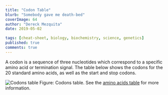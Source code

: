 ```yaml
---
title: "Codon Table"
blurb: "Somebody gave me death-bed"
coverImage: 64
author: "Dereck Mezquita"
date: 2019-05-02

tags: [cheat-sheet, biology, biochemistry, science, genetics]
published: true
comments: true
---
```


A codon is a sequence of three nucleotides which correspond to a specific amino acid or termination signal. The table below shows the codons for the 20 standard amino acids, as well as the start and stop codons.

![Codons table](/references/cheat-sheets_codon-table/codons.png)
Figure: Codons table. See the [amino acids table](/references/tables/cheat-sheets_amino-acids-and-amino-acid-codes) for more information.